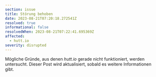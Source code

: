 ```yaml
---
section: issue
title: Störung behoben
date: 2023-08-21T07:20:18.272541Z
resolved: true
informational: false
resolvedWhen: 2023-08-21T07:22:41.695369Z
affected:
  - hutt.io
severity: disrupted
---
```

Mögliche Gründe, aus denen *hutt.io* gerade nicht funktioniert, werden untersucht. Dieser Post wird aktualisiert, sobald es weitere Informationen gibt.

        